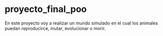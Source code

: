 # proyecto_final_poo

En este proyecto voy a realizar un mundo simulado en el cual los animales puedan reproducirce, mutar, evolucionar o morir.

